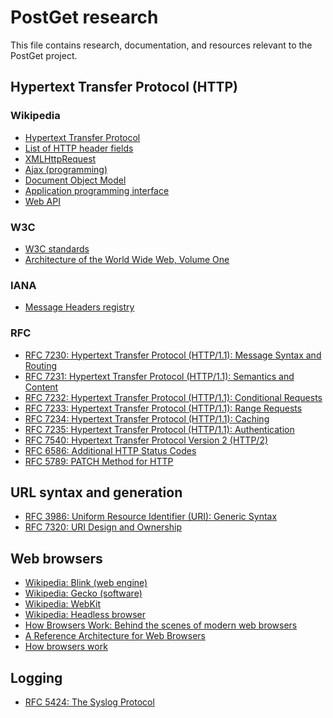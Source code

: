 # PostGet research

This file contains research, documentation, and resources relevant to
the PostGet project.

## Hypertext Transfer Protocol (HTTP)

### Wikipedia

- [Hypertext Transfer
  Protocol](https://en.wikipedia.org/wiki/Hypertext_Transfer_Protocol)
- [List of HTTP header
  fields](https://en.wikipedia.org/wiki/List_of_HTTP_header_fields)
- [XMLHttpRequest](https://en.wikipedia.org/wiki/XMLHttpRequest)
- [Ajax (programming)](https://en.wikipedia.org/wiki/Ajax_(programming))
- [Document Object Model](https://en.wikipedia.org/wiki/Document_Object_Model)
- [Application programming
  interface](https://en.wikipedia.org/wiki/Application_programming_interface)
- [Web API](https://en.wikipedia.org/wiki/Web_API)

### W3C

- [W3C standards](https://www.w3.org/TR)
- [Architecture of the World Wide Web, Volume
  One](https://www.w3.org/TR/webarch/)

### IANA

- [Message Headers
  registry](https://www.iana.org/assignments/message-headers/message-headers.xml)

### RFC

- [RFC 7230: Hypertext Transfer Protocol (HTTP/1.1): Message Syntax and
  Routing](https://tools.ietf.org/html/rfc7230)
- [RFC 7231: Hypertext Transfer Protocol (HTTP/1.1): Semantics and
  Content](https://tools.ietf.org/html/rfc7231)
- [RFC 7232: Hypertext Transfer Protocol (HTTP/1.1): Conditional
  Requests](https://tools.ietf.org/html/rfc7232)
- [RFC 7233: Hypertext Transfer Protocol (HTTP/1.1): Range
  Requests](https://tools.ietf.org/html/rfc7233)
- [RFC 7234: Hypertext Transfer Protocol (HTTP/1.1):
  Caching](https://tools.ietf.org/html/rfc7234)
- [RFC 7235: Hypertext Transfer Protocol (HTTP/1.1):
  Authentication](https://tools.ietf.org/html/rfc7235)
- [RFC 7540: Hypertext Transfer Protocol Version
  2 (HTTP/2)](https://tools.ietf.org/html/rfc7540)
- [RFC 6586: Additional HTTP Status Codes](https://tools.ietf.org/html/rfc6585)
- [RFC 5789: PATCH Method for HTTP](https://tools.ietf.org/html/rfc5789)

## URL syntax and generation

- [RFC 3986: Uniform Resource Identifier (URI): Generic
  Syntax](https://tools.ietf.org/html/rfc3986)
- [RFC 7320: URI Design and Ownership](https://tools.ietf.org/html/rfc7320)

## Web browsers

- [Wikipedia: Blink (web
  engine)](https://en.wikipedia.org/wiki/Blink_(web_engine))
- [Wikipedia: Gecko (software)](https://en.wikipedia.org/wiki/Gecko_(software))
- [Wikipedia: WebKit](https://en.wikipedia.org/wiki/WebKit)
- [Wikipedia: Headless browser](https://en.wikipedia.org/wiki/Headless_browser)
- [How Browsers Work: Behind the scenes of modern web
  browsers](https://www.html5rocks.com/en/tutorials/internals/howbrowserswork/)
- [A Reference Architecture for Web
  Browsers](http://grosskurth.ca/papers/browser-refarch.pdf)
- [How browsers work](http://taligarsiel.com/Projects/howbrowserswork1.htm)

## Logging

- [RFC 5424: The Syslog Protocol](https://tools.ietf.org/html/rfc5424)

